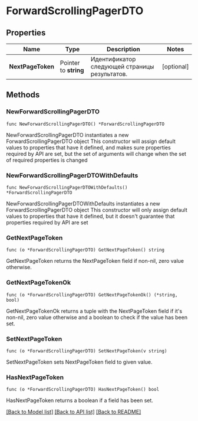 # ForwardScrollingPagerDTO

## Properties

Name | Type | Description | Notes
------------ | ------------- | ------------- | -------------
**NextPageToken** | Pointer to **string** | Идентификатор следующей страницы результатов. | [optional] 

## Methods

### NewForwardScrollingPagerDTO

`func NewForwardScrollingPagerDTO() *ForwardScrollingPagerDTO`

NewForwardScrollingPagerDTO instantiates a new ForwardScrollingPagerDTO object
This constructor will assign default values to properties that have it defined,
and makes sure properties required by API are set, but the set of arguments
will change when the set of required properties is changed

### NewForwardScrollingPagerDTOWithDefaults

`func NewForwardScrollingPagerDTOWithDefaults() *ForwardScrollingPagerDTO`

NewForwardScrollingPagerDTOWithDefaults instantiates a new ForwardScrollingPagerDTO object
This constructor will only assign default values to properties that have it defined,
but it doesn't guarantee that properties required by API are set

### GetNextPageToken

`func (o *ForwardScrollingPagerDTO) GetNextPageToken() string`

GetNextPageToken returns the NextPageToken field if non-nil, zero value otherwise.

### GetNextPageTokenOk

`func (o *ForwardScrollingPagerDTO) GetNextPageTokenOk() (*string, bool)`

GetNextPageTokenOk returns a tuple with the NextPageToken field if it's non-nil, zero value otherwise
and a boolean to check if the value has been set.

### SetNextPageToken

`func (o *ForwardScrollingPagerDTO) SetNextPageToken(v string)`

SetNextPageToken sets NextPageToken field to given value.

### HasNextPageToken

`func (o *ForwardScrollingPagerDTO) HasNextPageToken() bool`

HasNextPageToken returns a boolean if a field has been set.


[[Back to Model list]](../README.md#documentation-for-models) [[Back to API list]](../README.md#documentation-for-api-endpoints) [[Back to README]](../README.md)


